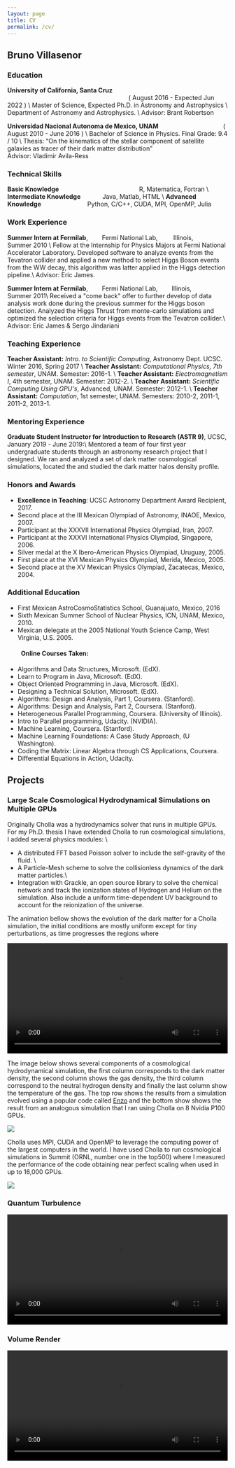```yaml
---
layout: page
title: CV
permalink: /cv/
---
```


## Bruno Villasenor

### Education

**University of California, Santa Cruz** &emsp;&emsp;&emsp;&emsp;&emsp;&emsp;&emsp;&emsp;&emsp;&emsp;&emsp;&emsp;&emsp;&emsp;&emsp;&emsp;&emsp;&emsp;&emsp;&ensp; ( August 2016 - Expected Jun 2022 ) \\
Master of Science, Expected Ph.D. in Astronomy and Astrophysics                \\
Department of Astronomy and Astrophysics.  \\
Advisor:  Brant Robertson


**Universidad Nacional Autonoma de Mexico, UNAM** &emsp;&emsp;&emsp;&emsp;&emsp;&emsp;&emsp;&emsp;&emsp;&emsp;  ( August 2010 - June 2016 ) \\
Bachelor of Science in Physics.                       Final Grade:  9.4 / 10    \\
Thesis:  “On the kinematics of the stellar component of satellite galaxies as tracer of their dark matter distribution”  
Advisor:  Vladimir Avila-Ress


### Technical Skills

**Basic Knowledge**   &emsp;&emsp;   &emsp;&emsp;&emsp;&emsp;  &emsp;&emsp;&emsp;&emsp;&emsp;&emsp; R, Matematica, Fortran \\
**Intermediate Knowledge** &emsp;&emsp;&emsp; Java, Matlab, HTML \\
**Advanced Knowledge**   &emsp;&emsp;&emsp;&emsp;&emsp;&emsp;&emsp;   Python, C/C++, CUDA, MPI, OpenMP, Julia

### Work Experience

**Summer Intern at Fermilab**,  &emsp;&emsp;Fermi National Lab, &emsp;&emsp; Illinois, &emsp;&emsp;  Summer 2010 \\
Fellow at the Internship for Physics Majors at Fermi National Accelerator Laboratory. Developed software to analyze events from the Tevatron collider and  applied a new method to select Higgs Boson events from the WW decay, this algorithm was latter applied in the Higgs detection pipeline.\\
Advisor: Eric James.


**Summer Intern at Fermilab**, &emsp;&emsp;Fermi National Lab,&emsp;&emsp; Illinois,&emsp;&emsp; Summer 2011\\
Received a "come back" offer to further develop of data analysis work done during the previous summer for the Higgs boson detection. Analyzed the Higgs Thrust from monte-carlo simulations and optimized the selection criteria for Higgs events from the Tevatron collider.\\
Advisor: Eric James & Sergo Jindariani

### Teaching Experience

**Teacher Assistant:** *Intro. to Scientific Computing*,  Astronomy Dept. UCSC. Winter 2016, Spring 2017 \\
**Teacher Assistant:** *Computational Physics, 7th semester*, UNAM. Semester: 2016-1.  \\
**Teacher Assistant:** *Electromagnetism I*, 4th semester, UNAM. Semester: 2012-2. \\
**Teacher Assistant:** *Scientific Computing Using GPU's*,  Advanced, UNAM. Semester: 2012-1. \\
**Teacher Assistant:** *Computation*,  1st semester, UNAM. Semesters: 2010-2, 2011-1, 2011-2, 2013-1.

### Mentoring Experience

**Graduate Student Instructor for Introduction to Research (ASTR 9)**,  UCSC, January 2019 - June 2019:\\
Mentored a team of four first year undergraduate students through an astronomy research project that I designed. We ran and analyzed a set of dark matter cosmological simulations, located the and studied the dark matter halos density profile.

### Honors and Awards


* **Excellence in Teaching**: UCSC Astronomy Department Award Recipient, 2017. 
* Second place at the III Mexican Olympiad of Astronomy, INAOE, Mexico, 2007. 
* Participant at the XXXVII International Physics Olympiad, Iran, 2007. 
* Participant at the XXXVI International Physics Olympiad, Singapore, 2006. 
* Silver medal at the X Ibero-American Physics Olympiad, Uruguay, 2005. 
* First place at the XVI Mexican Physics Olympiad, Merida, Mexico, 2005. 
* Second place at the XV Mexican Physics Olympiad, Zacatecas, Mexico, 2004. 
 
### Additional Education

* First Mexican AstroCosmoStatistics School, Guanajuato, Mexico, 2016
* Sixth Mexican Summer School of Nuclear Physics, ICN, UNAM, Mexico, 2010.
* Mexican delegate at the 2005 National Youth Science Camp, West Virginia, U.S. 2005.

#### &emsp;&emsp; Online Courses Taken:
 
* Algorithms and Data Structures, Microsoft. (EdX).
* Learn to Program in Java, Microsoft. (EdX).
* Object Oriented Programming in Java, Microsoft. (EdX).
* Designing a Technical Solution, Microsoft. (EdX).
* Algorithms: Design and Analysis, Part 1, Coursera. (Stanford). 
* Algorithms: Design and Analysis, Part 2, Coursera. (Stanford). 
* Heterogeneous Parallel Programming, Coursera. (University of Illinois). 
* Intro to Parallel programming, Udacity. (NVIDIA). 
* Machine Learning, Coursera. (Stanford). 
* Machine Learning Foundations: A Case Study Approach, (U Washington). 
* Coding the Matrix: Linear Algebra through CS Applications, Coursera. 
* Differential Equations in Action, Udacity. 




## Projects

### Large Scale Cosmological Hydrodynamical Simulations on Multiple GPUs 

Originally Cholla was a hydrodynamics solver that runs in multiple GPUs. For my Ph.D. thesis I have extended Cholla to run cosmological simulations, I added several physics modules: \\
 - A distributed FFT based Poisson solver to  include the self-gravity of the fluid. \\
 - A Particle-Mesh scheme to solve the collisionless dynamics of the dark matter particles.\\
 - Integration with Grackle, an open source library to solve the chemical network and track the ionization states of Hydrogen and Helium on the simulation. Also include a uniform time-dependent UV background to account for the reionization of the universe.
 
 
 The animation bellow shows the evolution of the dark matter for a Cholla simulation, the initial conditions are mostly uniform except for tiny perturbations, as time progresses the regions where     

 <div style="text-align: center">
 <video src="{{ site.url }}assets/videos/dm_50Mpc_3D.mp4" width="100%"  height="auto" controls preload> </video>
 </div>
 
 The image below shows several components of a cosmological hydrodynamical simulation, the first column corresponds to the dark matter density, the second column shows the gas density, the third column correspond to the neutral hydrogen density and finally the last column show the temperature of the gas. The top row shows the results from a simulation evolved using a popular code called [Enzo](https://enzo-project.org/) and the bottom show shows the result from an analogous simulation that I ran using Cholla on 8 Nvidia P100 GPUs.
  
 <img src="{{ site.url }}assets/images/projection_deep_1.png">



Cholla uses MPI, CUDA and OpenMP to leverage the computing power of the largest computers in the world. I have used Cholla to run cosmological simulations in Summit (ORNL, number one in the top500) where I measured the performance of the code obtaining near perfect scaling when used in up to 16,000 GPUs.   


<img src="{{ site.url }}assets/images/weak_scaling.png">




### Quantum Turbulence

<div style="text-align: center">
<video src="{{ site.url }}assets/videos/quantum_turbulence.mp4" width="100%"  height="auto" controls preload> </video>
</div>

### Volume Render 

<div style="text-align: center">
<video src="{{ site.url }}assets/videos/ising_3D.mp4" width="100%"  height="auto" controls preload> </video>
</div>

